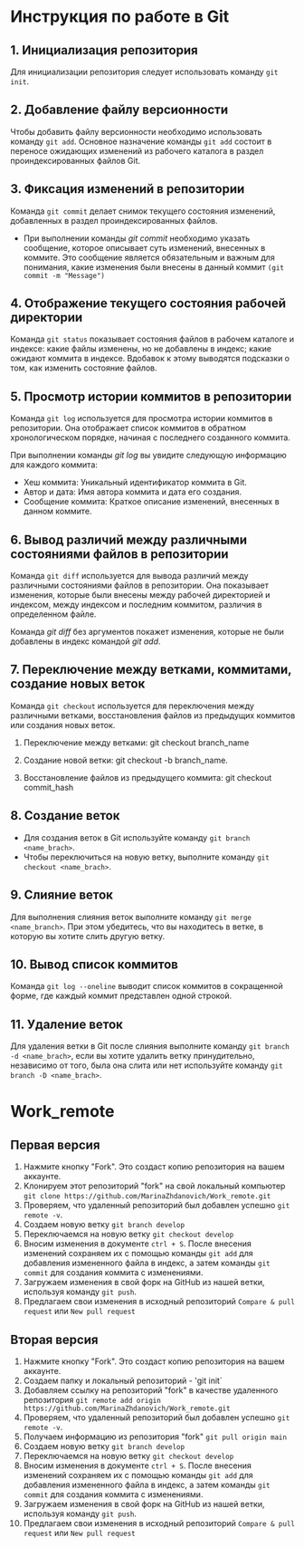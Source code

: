 # Инструкция по работе в Git
## 1. Инициализация репозитория
Для инициализации репозитория следует использовать команду `git init`.
## 2. Добавление файлу версионности
Чтобы добавить файлу версионности необходимо использовать команду `git add`.
Основное назначение команды `git add` состоит в переносе ожидающих изменений из рабочего каталога в раздел проиндексированных файлов Git.
## 3. Фиксация изменений в репозитории
Команда `git commit` делает снимок текущего состояния изменений, добавленных в раздел проиндексированных файлов. 
* При выполнении команды *git commit* необходимо указать сообщение, которое описывает суть изменений, внесенных в коммите. Это сообщение является обязательным и важным для понимания, какие изменения были внесены в данный коммит `(git commit -m "Message")`
## 4. Отображение текущего состояния рабочей директории 
Команда `git status` показывает состояния файлов в рабочем каталоге и индексе: какие файлы изменены, но не добавлены в индекс; какие ожидают коммита в индексе. Вдобавок к этому выводятся подсказки о том, как изменить состояние файлов.
## 5. Просмотр истории коммитов в репозитории
Команда `git log` используется для просмотра истории коммитов в репозитории. Она отображает список коммитов в обратном хронологическом порядке, начиная с последнего созданного коммита.

При выполнении команды *git log* вы увидите следующую информацию для каждого коммита:
* Хеш коммита: Уникальный идентификатор коммита в Git.
* Автор и дата: Имя автора коммита и дата его создания.
* Сообщение коммита: Краткое описание изменений, внесенных в данном коммите. 
## 6. Вывод различий между различными состояниями файлов в репозитории
Команда `git diff` используется для вывода различий между различными состояниями файлов в репозитории. Она показывает изменения, которые были внесены между рабочей директорией и индексом, между индексом и последним коммитом, различия в определенном файле.

Команда *git diff* без аргументов покажет изменения, которые не были добавлены в индекс командой *git add*.
## 7. Переключение между ветками, коммитами, создание новых веток
Команда `git checkout` используется для переключения между различными ветками, восстановления файлов из предыдущих коммитов или создания новых веток.
1. Переключение между ветками: git checkout branch_name 

2. Создание новой ветки: git checkout -b branch_name. 

3. Восстановление файлов из предыдущего коммита: git checkout commit_hash 

## 8. Создание веток
* Для создания веток в Git используйте команду `git branch <name_brach>`.
* Чтобы переключиться на новую ветку, выполните команду `git checkout <name_brach>`. 
## 9. Слияние веток
Для выполнения слияния веток выполните команду `git merge <name_branch>`. При этом убедитесь, что вы находитесь в ветке, в которую вы хотите слить другую ветку.
## 10. Вывод список коммитов
Команда `git log --oneline` выводит список коммитов в сокращенной форме, где каждый коммит представлен одной строкой. 

## 11. Удаление веток
Для удаления ветки в Git после слияния выполните команду `git branch -d <name_brach>`, eсли вы хотите удалить ветку принудительно, независимо от того, была она слита или нет используйте команду `git branch -D <name_brach>`.

# Work_remote
## Первая версия
1. Нажмите кнопку "Fork". Это создаст копию репозитория на вашем аккаунте.
2. Kлонируем этот репозиторий "fork" на свой локальный компьютер `git clone https://github.com/MarinaZhdanovich/Work_remote.git`
3. Проверяем, что удаленный репозиторий был добавлен успешно `git remote -v`.
4. Создаем новую ветку `git branch develop`
5. Переключаемся на новую ветку `git checkout develop`
6. Вносим изменения в документе `ctrl + S`. После внесения изменений сохраняем их с помощью команды `git add` для добавления измененного файла в индекс, а затем команды `git commit` для создания коммита с изменениями.
7. Загружаем изменения в свой форк на GitHub из нашей ветки, используя команду `git push`.
8. Предлагаем свои изменения в исходный репозиторий `Compare & pull request` или `New pull request`

## Вторая версия
1. Нажмите кнопку "Fork". Это создаст копию репозитория на вашем аккаунте.
2. Создаем папку и локальный репозиторий - 'git init`
3. Добавляем ссылку на репозиторий "fork" в качестве удаленного репозитория `git remote add origin https://github.com/MarinaZhdanovich/Work_remote.git`
4. Проверяем, что удаленный репозиторий был добавлен успешно `git remote -v`.
5. Получаем информацию из репозитория "fork"
`git pull origin main`
6. Создаем новую ветку `git branch develop`
7. Переключаемся на новую ветку `git checkout develop`
8. Вносим изменения в документе `ctrl + S`. После внесения изменений сохраняем их с помощью команды `git add` для добавления измененного файла в индекс, а затем команды `git commit` для создания коммита с изменениями.
9. Загружаем изменения в свой форк на GitHub из нашей ветки, используя команду `git push`.
10. Предлагаем свои изменения в исходный репозиторий `Compare & pull request` или `New pull request`